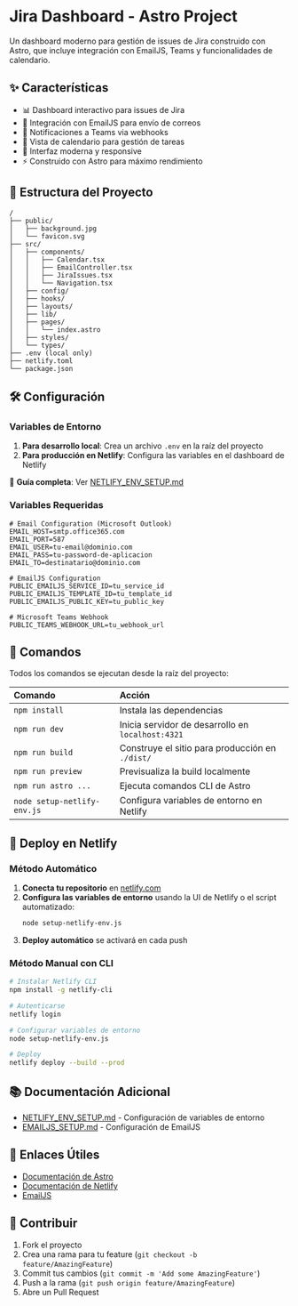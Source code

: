 # Jira Dashboard - Astro Project

Un dashboard moderno para gestión de issues de Jira construido con Astro, que incluye integración con EmailJS, Teams y funcionalidades de calendario.

## ✨ Características

- 📊 Dashboard interactivo para issues de Jira
- 📧 Integración con EmailJS para envío de correos
- 🔔 Notificaciones a Teams via webhooks
- 📅 Vista de calendario para gestión de tareas
- 🎨 Interfaz moderna y responsive
- ⚡ Construido con Astro para máximo rendimiento

## 🚀 Estructura del Proyecto

```text
/
├── public/
│   ├── background.jpg
│   └── favicon.svg
├── src/
│   ├── components/
│   │   ├── Calendar.tsx
│   │   ├── EmailController.tsx
│   │   ├── JiraIssues.tsx
│   │   └── Navigation.tsx
│   ├── config/
│   ├── hooks/
│   ├── layouts/
│   ├── lib/
│   ├── pages/
│   │   └── index.astro
│   ├── styles/
│   └── types/
├── .env (local only)
├── netlify.toml
└── package.json
```

## 🛠️ Configuración

### Variables de Entorno

1. **Para desarrollo local**: Crea un archivo `.env` en la raíz del proyecto
2. **Para producción en Netlify**: Configura las variables en el dashboard de Netlify

📖 **Guía completa**: Ver [NETLIFY_ENV_SETUP.md](./NETLIFY_ENV_SETUP.md)

### Variables Requeridas

```env
# Email Configuration (Microsoft Outlook)
EMAIL_HOST=smtp.office365.com
EMAIL_PORT=587
EMAIL_USER=tu-email@dominio.com
EMAIL_PASS=tu-password-de-aplicacion
EMAIL_TO=destinatario@dominio.com

# EmailJS Configuration
PUBLIC_EMAILJS_SERVICE_ID=tu_service_id
PUBLIC_EMAILJS_TEMPLATE_ID=tu_template_id
PUBLIC_EMAILJS_PUBLIC_KEY=tu_public_key

# Microsoft Teams Webhook
PUBLIC_TEAMS_WEBHOOK_URL=tu_webhook_url
```

## 🧞 Comandos

Todos los comandos se ejecutan desde la raíz del proyecto:

| Comando                   | Acción                                           |
| :------------------------ | :----------------------------------------------- |
| `npm install`             | Instala las dependencias                        |
| `npm run dev`             | Inicia servidor de desarrollo en `localhost:4321` |
| `npm run build`           | Construye el sitio para producción en `./dist/`  |
| `npm run preview`         | Previsualiza la build localmente                |
| `npm run astro ...`       | Ejecuta comandos CLI de Astro                   |
| `node setup-netlify-env.js` | Configura variables de entorno en Netlify    |

## 🚀 Deploy en Netlify

### Método Automático

1. **Conecta tu repositorio** en [netlify.com](https://netlify.com)
2. **Configura las variables de entorno** usando la UI de Netlify o el script automatizado:
   ```bash
   node setup-netlify-env.js
   ```
3. **Deploy automático** se activará en cada push

### Método Manual con CLI

```bash
# Instalar Netlify CLI
npm install -g netlify-cli

# Autenticarse
netlify login

# Configurar variables de entorno
node setup-netlify-env.js

# Deploy
netlify deploy --build --prod
```

## 📚 Documentación Adicional

- [NETLIFY_ENV_SETUP.md](./NETLIFY_ENV_SETUP.md) - Configuración de variables de entorno
- [EMAILJS_SETUP.md](./EMAILJS_SETUP.md) - Configuración de EmailJS

## 🔗 Enlaces Útiles

- [Documentación de Astro](https://docs.astro.build)
- [Documentación de Netlify](https://docs.netlify.com)
- [EmailJS](https://www.emailjs.com/)

## 🤝 Contribuir

1. Fork el proyecto
2. Crea una rama para tu feature (`git checkout -b feature/AmazingFeature`)
3. Commit tus cambios (`git commit -m 'Add some AmazingFeature'`)
4. Push a la rama (`git push origin feature/AmazingFeature`)
5. Abre un Pull Request

